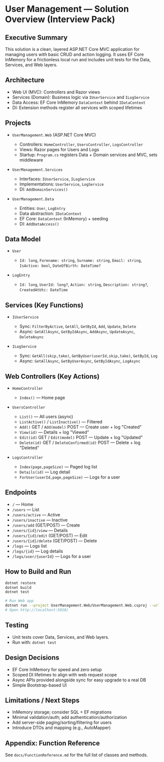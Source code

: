 # User Management — Solution Overview (Interview Pack)

## Executive Summary

This solution is a clean, layered ASP.NET Core MVC application for managing users with basic CRUD and action logging. It uses EF Core InMemory for a frictionless local run and includes unit tests for the Data, Services, and Web layers.

## Architecture

- Web UI (MVC): Controllers and Razor views
- Services (Domain): Business logic via `IUserService` and `ILogService`
- Data Access: EF Core InMemory `DataContext` behind `IDataContext`
- DI: Extension methods register all services with scoped lifetimes

## Projects

- `UserManagement.Web` (ASP.NET Core MVC)

  - Controllers: `HomeController`, `UsersController`, `LogsController`
  - Views: Razor pages for Users and Logs
  - Startup: `Program.cs` registers Data + Domain services and MVC, sets middleware

- `UserManagement.Services`

  - Interfaces: `IUserService`, `ILogService`
  - Implementations: `UserService`, `LogService`
  - DI: `AddDomainServices()`

- `UserManagement.Data`
  - Entities: `User`, `LogEntry`
  - Data abstraction: `IDataContext`
  - EF Core: `DataContext` (InMemory) + seeding
  - DI: `AddDataAccess()`

## Data Model

- `User`

  - `Id: long`, `Forename: string`, `Surname: string`, `Email: string`, `IsActive: bool`, `DateOfBirth: DateTime?`

- `LogEntry`
  - `Id: long`, `UserId: long?`, `Action: string`, `Description: string?`, `CreatedAtUtc: DateTime`

## Services (Key Functions)

- `IUserService`

  - Sync: `FilterByActive`, `GetAll`, `GetById`, `Add`, `Update`, `Delete`
  - Async: `GetAllAsync`, `GetByIdAsync`, `AddAsync`, `UpdateAsync`, `DeleteAsync`

- `ILogService`
  - Sync: `GetAll(skip,take)`, `GetByUser(userId,skip,take)`, `GetById`, `Log`
  - Async: `GetAllAsync`, `GetByUserAsync`, `GetByIdAsync`, `LogAsync`

## Web Controllers (Key Actions)

- `HomeController`

  - `Index()` — Home page

- `UsersController`

  - `List()` — All users (async)
  - `ListActive()` / `ListInactive()` — Filtered
  - `Add()` GET / `Add(model)` POST — Create user + log "Created"
  - `View(id)` — Details + log "Viewed"
  - `Edit(id)` GET / `Edit(model)` POST — Update + log "Updated"
  - `Delete(id)` GET / `DeleteConfirmed(id)` POST — Delete + log "Deleted"

- `LogsController`
  - `Index(page,pageSize)` — Paged log list
  - `Details(id)` — Log detail
  - `ForUser(userId,page,pageSize)` — Logs for a user

## Endpoints

- `/` — Home
- `/users` — List
- `/users/active` — Active
- `/users/inactive` — Inactive
- `/users/add` (GET/POST) — Create
- `/users/{id}/view` — Details
- `/users/{id}/edit` (GET/POST) — Edit
- `/users/{id}/delete` (GET/POST) — Delete
- `/logs` — Logs list
- `/logs/{id}` — Log details
- `/logs/user/{userId}` — Logs for a user

## How to Build and Run

```bash
dotnet restore
dotnet build
dotnet test

# Run Web app
dotnet run --project UserManagement.Web/UserManagement.Web.csproj --urls http://localhost:5010
# Open http://localhost:5010/
```

## Testing

- Unit tests cover Data, Services, and Web layers.
- Run with: `dotnet test`

## Design Decisions

- EF Core InMemory for speed and zero setup
- Scoped DI lifetimes to align with web request scope
- Async APIs provided alongside sync for easy upgrade to a real DB
- Simple Bootstrap-based UI

## Limitations / Next Steps

- InMemory storage; consider SQL + EF migrations
- Minimal validation/auth; add authentication/authorization
- Add server-side paging/sorting/filtering for users
- Introduce DTOs and mapping (e.g., AutoMapper)

## Appendix: Function Reference

See `docs/FunctionReference.md` for the full list of classes and methods.

